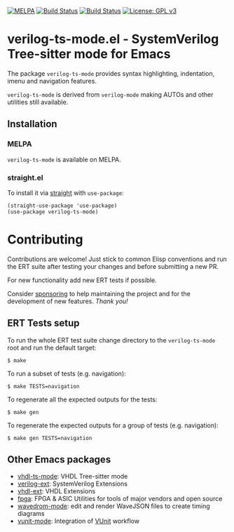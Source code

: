[![MELPA](https://melpa.org/packages/verilog-ts-mode-badge.svg)](https://melpa.org/#/verilog-ts-mode)
[![Build Status](https://github.com/gmlarumbe/verilog-ts-mode/workflows/ERT-straight/badge.svg)](https://github.com/gmlarumbe/verilog-ts-mode/actions/workflows/build_straight.yml)
[![Build Status](https://github.com/gmlarumbe/verilog-ts-mode/workflows/ERT-package-el/badge.svg)](https://github.com/gmlarumbe/verilog-ts-mode/actions/workflows/build_package.yml)
[![License: GPL v3](https://img.shields.io/badge/License-GPL%20v3-blue.svg)](https://www.gnu.org/licenses/gpl-3.0)
<!-- [![MELPA Stable](https://stable.melpa.org/packages/verilog-ts-mode-badge.svg)](https://stable.melpa.org/#/verilog-ts-mode) -->

# verilog-ts-mode.el - SystemVerilog Tree-sitter mode for Emacs #

The package `verilog-ts-mode` provides syntax highlighting,
indentation, imenu and navigation features.

`verilog-ts-mode` is derived from `verilog-mode` making AUTOs and other utilities still available.

<!-- For more information see the [wiki](https://github.com/gmlarumbe/verilog-ts-mode/wiki/Tree-sitter). -->


## Installation ##

### MELPA ###

`verilog-ts-mode` is available on MELPA.

### straight.el ###

To install it via [straight](https://github.com/radian-software/straight.el) with `use-package`:

```emacs-lisp
(straight-use-package 'use-package)
(use-package verilog-ts-mode)
```

# Contributing #

Contributions are welcome! Just stick to common Elisp conventions and run the ERT suite after testing your changes and before submitting a new PR.

For new functionality add new ERT tests if possible.

Consider [sponsoring](https://github.com/sponsors/gmlarumbe) to help
maintaining the project and for the development of new features. *Thank you!*

## ERT Tests setup ###

To run the whole ERT test suite change directory to the `verilog-ts-mode` root and run the default target:

```shell
$ make
```

To run a subset of tests (e.g. navigation):

```shell
$ make TESTS=navigation
```

To regenerate all the expected outputs for the tests:

```shell
$ make gen
```

To regenerate the expected outputs for a group of tests (e.g. navigation):

```shell
$ make gen TESTS=navigation
```

## Other Emacs packages
* [vhdl-ts-mode](https://github.com/gmlarumbe/vhdl-ts-mode): VHDL Tree-sitter mode
* [verilog-ext](https://github.com/gmlarumbe/verilog-ext): SystemVerilog Extensions
* [vhdl-ext](https://github.com/gmlarumbe/vhdl-ext): VHDL Extensions
* [fpga](https://github.com/gmlarumbe/fpga): FPGA & ASIC Utilities for tools of major vendors and open source
* [wavedrom-mode](https://github.com/gmlarumbe/wavedrom-mode): edit and render WaveJSON files to create timing diagrams
* [vunit-mode](https://github.com/embed-me/vunit-mode.git): Integration of [VUnit](https://github.com/VUnit/vunit) workflow
